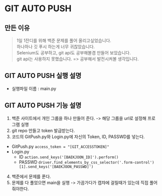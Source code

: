# GIT AUTO PUSH

## 만든 이유

> 1일 1잔디를 위해 백준 문제를 풀어 올리고싶었습니다.  
> 하나하나 깃 푸시 하는게 너무 귀찮았습니다.  
> Selenium도 공부하고, git api도 공부해볼겸 만들어 보았습니다.  
> git api는 사용하지 못했습니다. => 공부해서 발전시켜볼 생각입니다.

## GIT AUTO PUSH 실행 설명
- 실행파일 이름 : main.py

## GIT AUTO PUSH 기능 설명
1. 백준 사이트에서 개인 그룹을 하나 만들어 준다. -> 해당 그룹을 url로 설정해 프로그램 실행
2. git repo 만들고 token 발급받는다.
3. 코드의 GitPush.py와 Login.py에 자신의 Token, ID, PASSWD를 넣는다.
- GitPush.py
    ```access_token = "[GIT_ACCESSTOKEN]"```
- Login.py
    - ID
    ```action.send_keys('[BAEKJOON_ID]').perform()```
    - PASSWD
    ```driver.find_elements_by_css_selector('.form-control')[1].send_keys('[BAEKJOON_PASSWD]')```
4. 백준에서 문제를 푼다.
5. 문제를 다 풀었으면 main을 실행 -> 가끔가다가 캡챠에 걸릴때가 있는데 직접 풀어줘야한다.